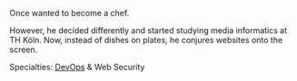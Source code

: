 Once wanted to become a chef.

However, he decided differently and started studying media informatics at TH Köln. Now, instead of dishes on plates, he conjures websites onto the screen.

Specialties: [DevOps](https://en.wikipedia.org/wiki/DevOps) & Web Security